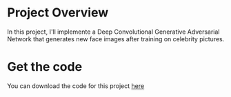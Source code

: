 # Project Overview
In this project, I'll implemente a Deep Convolutional Generative Adversarial Network that generates new face images after training on celebrity pictures.

# Get the code
You can download the code for this project [here](https://tugan0329.bitbucket.io/downloads/udacity/dl/face-generation.zip)